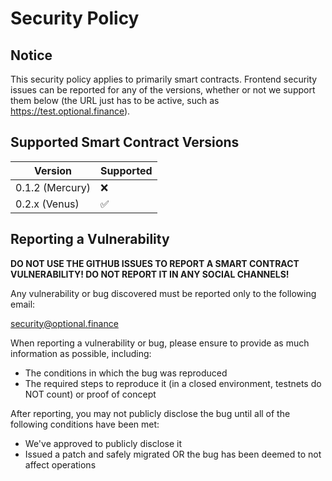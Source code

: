 # Security Policy

## Notice

This security policy applies to primarily smart contracts. Frontend security issues can be reported for any of the versions, whether or not we support them below (the URL just has to be active, such as https://test.optional.finance).

## Supported Smart Contract Versions

| Version | Supported          |
| ------- | ------------------ |
| 0.1.2 (Mercury)   | :x: |
| 0.2.x (Venus)   | :white_check_mark: |

## Reporting a Vulnerability

**DO NOT USE THE GITHUB ISSUES TO REPORT A SMART CONTRACT VULNERABILITY! DO NOT REPORT IT IN ANY SOCIAL CHANNELS!**

Any vulnerability or bug discovered must be reported only to the following email:

[security@optional.finance](mailto:security@optional.finance)

When reporting a vulnerability or bug, please ensure to provide as much information as possible, including:

- The conditions in which the bug was reproduced
- The required steps to reproduce it (in a closed environment, testnets do NOT count) or proof of concept

After reporting, you may not publicly disclose the bug until all of the following conditions have been met:

- We've approved to publicly disclose it
- Issued a patch and safely migrated OR the bug has been deemed to not affect operations